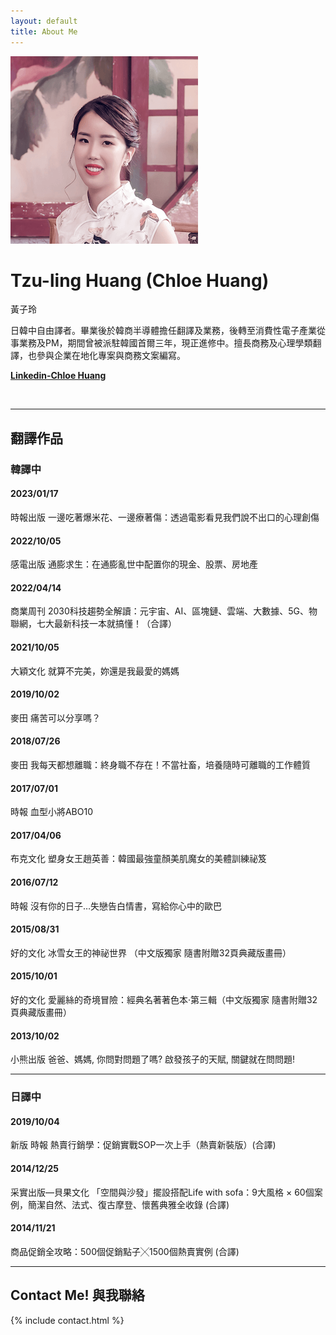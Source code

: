 ```yaml
---
layout: default
title: About Me
---
```


<img class="about" src="/assets/img/photo.png" />

# Tzu-ling Huang (Chloe Huang) 

黃子玲

日韓中自由譯者。畢業後於韓商半導體擔任翻譯及業務，後轉至消費性電子產業從事業務及PM，期間曾被派駐韓國首爾三年，現正進修中。擅長商務及心理學類翻譯，也參與企業在地化專案與商務文案編寫。

**[Linkedin-Chloe Huang](https://www.linkedin.com/in/chloe-huang900/)**

<br/>

---

## 翻譯作品

### 韓譯中

#### 2023/01/17
時報出版 一邊吃著爆米花、一邊療著傷：透過電影看見我們說不出口的心理創傷

#### 2022/10/05
感電出版 通膨求生：在通膨亂世中配置你的現金、股票、房地產

#### 2022/04/14
商業周刊 2030科技趨勢全解讀：元宇宙、AI、區塊鏈、雲端、大數據、5G、物聯網，七大最新科技一本就搞懂！（合譯）

#### 2021/10/05
大穎文化 就算不完美，妳還是我最愛的媽媽

#### 2019/10/02 
麥田 痛苦可以分享嗎？

#### 2018/07/26 
麥田 我每天都想離職：終身職不存在！不當社畜，培養隨時可離職的工作體質

#### 2017/07/01 
時報 血型小將ABO10

#### 2017/04/06 
布克文化 塑身女王趙英善：韓國最強童顏美肌魔女的美體訓練祕笈

#### 2016/07/12 
時報 沒有你的日子…失戀告白情書，寫給你心中的歐巴

#### 2015/08/31 
好的文化 冰雪女王的神祕世界 （中文版獨家 隨書附贈32頁典藏版畫冊）

#### 2015/10/01 
好的文化 愛麗絲的奇境冒險：經典名著著色本‧第三輯（中文版獨家 隨書附贈32頁典藏版畫冊）

#### 2013/10/02 
小熊出版 爸爸、媽媽, 你問對問題了嗎? 啟發孩子的天賦, 關鍵就在問問題!


---

### 日譯中

#### 2019/10/04 
新版 時報 熱賣行銷學：促銷實戰SOP一次上手（熱賣新裝版）(合譯)

#### 2014/12/25 
采實出版—貝果文化 「空間與沙發」擺設搭配Life with sofa：9大風格 × 60個案例，簡潔自然、法式、復古摩登、懷舊典雅全收錄 (合譯)

#### 2014/11/21 
商品促銷全攻略：500個促銷點子╳1500個熱賣實例 (合譯)

---

## Contact Me! 與我聯絡

{% include contact.html %}
